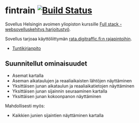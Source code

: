 # fintrain [![Build Status](https://travis-ci.org/mjaakko/fintrain.svg?branch=master)](https://travis-ci.org/mjaakko/fintrain)

Sovellus Helsingin avoimen yliopiston kurssille [Full stack -websovelluskehitys harjoitustyö](https://courses.helsinki.fi/fi/aytkt21010/129098202).

Sovellus tarjoaa käyttöliittymän [rata.digitraffic.fi:n rajapintoihin](https://www.digitraffic.fi/rautatieliikenne/).

* [Tuntikirjanpito](docs/tuntikirjanpito.md)

## Suunnitellut ominaisuudet

* Asemat kartalla
* Aseman aikataulujen ja reaaliaikaisten lähtöjen näyttäminen
* Yksittäisen junan aikataulun ja reaaliaikatietojen näyttäminen
* Yksittäisen junan sijainnin seuraaminen kartalla
* Yksittäisen junan kokoonpanon näyttäminen

Mahdollisesti myös:

* Kaikkien junien sijaintien näyttäminen kartalla
